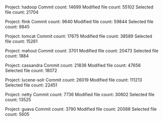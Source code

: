 Project:             hadoop
Commit count:        14699
Modified file count: 55102
Selected file count: 21704

Project:             flink
Commit count:        9640
Modified file count: 59844
Selected file count: 9845

Project:             tomcat
Commit count:        17675
Modified file count: 38589
Selected file count: 15261

Project:             mahout
Commit count:        3701
Modified file count: 20473
Selected file count: 1884

Project:             cassandra
Commit count:        21836
Modified file count: 47656
Selected file count: 18072

Project:             lucene-solr
Commit count:        26019
Modified file count: 111213
Selected file count: 22451

Project:             netty
Commit count:        7736
Modified file count: 30602
Selected file count: 13525

Project:             guava
Commit count:        3790
Modified file count: 20088
Selected file count: 5605

